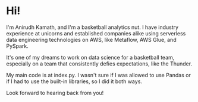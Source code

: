 # Hi!

I'm Anirudh Kamath, and I'm a basketball analytics nut. I have industry experience at unicorns and established companies alike using serverless data engineering technologies on AWS, like Metaflow, AWS Glue, and PySpark.   

It's one of my dreams to work on data science for a basketball team, especially on a team that consistently defies expectations, like the Thunder.

My main code is at index.py. I wasn't sure if I was allowed to use Pandas or if I had to use the built-in libraries, so I did it both ways. 

Look forward to hearing back from you!